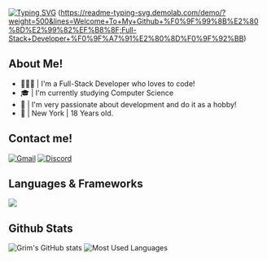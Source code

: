 <a href="https://git.io/typing-svg"><img src="https://readme-typing-svg.demolab.com?font=Kanit&weight=600&size=30&duration=1500&pause=1000&color=009BF7&random=false&width=435&lines=%F0%9F%99%8B%E2%80%8D%E2%99%82%EF%B8%8F+Welcome+To+My+Github!;%F0%9F%A7%91Vincent+Entoni%C4%87i;%F0%9F%A7%91%E2%80%8D%F0%9F%92%BB+Full-Stack+Developer+;%F0%9F%87%A6%F0%9F%87%B1++Albanian+%7C+%E2%98%AA%EF%B8%8F+Islam+%7C+%F0%9F%A7%93+19" alt="Typing SVG" /></a>
(https://readme-typing-svg.demolab.com/demo/?weight=500&lines=Welcome+To+My+Github+%F0%9F%99%8B%E2%80%8D%E2%99%82%EF%B8%8F;Full-Stack+Developer+%F0%9F%A7%91%E2%80%8D%F0%9F%92%BB)

## About Me!

- 👨🏽‍💻 | I'm a Full-Stack Developer who loves to code! 
- 🎓 | I'm currently studying Computer Science
- 💖 | I'm very passionate about development and do it as a hobby!
- 🗽 | New York | 18 Years old.

## Contact me!
<p align = "left">
	<a href="mailto:hike.meadow580@eagereverest.com"><img src="https://files.catbox.moe/yt28hb.svg" alt = "Gmail"></a>
    <a href = "https://lookup.guru/342828797650927626"><img src = "https://files.catbox.moe/623ls3.svg" alt = "Discord"></a>
</p>


## Languages & Frameworks

<p align="left">
  <a href="https://skillicons.dev">
    <img src="https://skillicons.dev/icons?i=py,lua,js,ts,nodejs,mysql,mongodb,svelte,react,html,css,tailwind,vue,discordjs,haxe,jquery,swift">
  </a>
</p>

## Github Stats

![Grim's GitHub stats](https://github-readme-stats.vercel.app/api?username=grim-03&show_icons=true&theme=transparent)
![Most Used Languages](https://github-readme-stats.vercel.app/api/top-langs/?username=grim-03)
